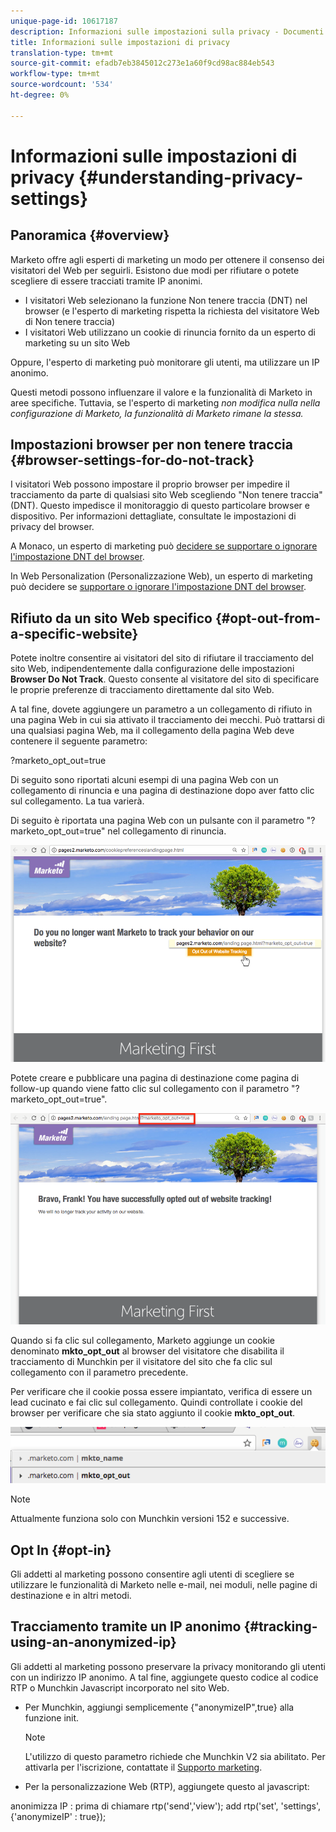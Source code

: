 ```yaml
---
unique-page-id: 10617187
description: Informazioni sulle impostazioni sulla privacy - Documenti Marketo - Documentazione del prodotto
title: Informazioni sulle impostazioni di privacy
translation-type: tm+mt
source-git-commit: efadb7eb3845012c273e1a60f9cd98ac884eb543
workflow-type: tm+mt
source-wordcount: '534'
ht-degree: 0%

---
```



# Informazioni sulle impostazioni di privacy {#understanding-privacy-settings}

## Panoramica {#overview}

Marketo offre agli esperti di marketing un modo per ottenere il consenso dei visitatori del Web per seguirli. Esistono due modi per rifiutare o potete scegliere di essere tracciati tramite IP anonimi.

* I visitatori Web selezionano la funzione Non tenere traccia (DNT) nel browser (e l&#39;esperto di marketing rispetta la richiesta del visitatore Web di Non tenere traccia)
* I visitatori Web utilizzano un cookie di rinuncia fornito da un esperto di marketing su un sito Web

Oppure, l&#39;esperto di marketing può monitorare gli utenti, ma utilizzare un IP anonimo.

Questi metodi possono influenzare il valore e la funzionalità di Marketo in aree specifiche. Tuttavia, se l&#39;esperto di marketing *non modifica nulla nella configurazione di Marketo, la funzionalità di Marketo rimane la stessa.*

## Impostazioni browser per non tenere traccia {#browser-settings-for-do-not-track}

I visitatori Web possono impostare il proprio browser per impedire il tracciamento da parte di qualsiasi sito Web scegliendo &quot;Non tenere traccia&quot; (DNT). Questo impedisce il monitoraggio di questo particolare browser e dispositivo. Per informazioni dettagliate, consultate le impostazioni di privacy del browser.

A Monaco, un esperto di marketing può [decidere se supportare o ignorare l&#39;impostazione DNT del browser](edit-do-not-track-browser-support-settings.md).

In Web Personalization (Personalizzazione Web), un esperto di marketing può decidere se [supportare o ignorare l&#39;impostazione DNT del browser](/help/marketo/product-docs/web-personalization/getting-started/setting-web-personalization-to-do-not-track.md).

## Rifiuto da un sito Web specifico {#opt-out-from-a-specific-website}

Potete inoltre consentire ai visitatori del sito di rifiutare il tracciamento del sito Web, indipendentemente dalla configurazione delle impostazioni **Browser Do Not Track**. Questo consente al visitatore del sito di specificare le proprie preferenze di tracciamento direttamente dal sito Web.

A tal fine, dovete aggiungere un parametro a un collegamento di rifiuto in una pagina Web in cui sia attivato il tracciamento dei mecchi. Può trattarsi di una qualsiasi pagina Web, ma il collegamento della pagina Web deve contenere il seguente parametro:

?marketo_opt_out=true

Di seguito sono riportati alcuni esempi di una pagina Web con un collegamento di rinuncia e una pagina di destinazione dopo aver fatto clic sul collegamento. La tua varierà.

Di seguito è riportata una pagina Web con un pulsante con il parametro &quot;?marketo_opt_out=true&quot; nel collegamento di rinuncia.

![](assets/opt-out-1.png)

Potete creare e pubblicare una pagina di destinazione come pagina di follow-up quando viene fatto clic sul collegamento con il parametro &quot;?marketo_opt_out=true&quot;.

![](assets/opt-out-2.png)

Quando si fa clic sul collegamento, Marketo aggiunge un cookie denominato **mkto_opt_out** al browser del visitatore che disabilita il tracciamento di Munchkin per il visitatore del sito che fa clic sul collegamento con il parametro precedente.

Per verificare che il cookie possa essere impiantato, verifica di essere un lead cucinato e fai clic sul collegamento. Quindi controllate i cookie del browser per verificare che sia stato aggiunto il cookie **mkto_opt_out**.

![](assets/opt-out-3.png)

>[!NOTE]
>
>Attualmente funziona solo con Munchkin versioni 152 e successive.

## Opt In {#opt-in}

Gli addetti al marketing possono consentire agli utenti di scegliere se utilizzare le funzionalità di Marketo nelle e-mail, nei moduli, nelle pagine di destinazione e in altri metodi.

## Tracciamento tramite un IP anonimo {#tracking-using-an-anonymized-ip}

Gli addetti al marketing possono preservare la privacy monitorando gli utenti con un indirizzo IP anonimo. A tal fine, aggiungete questo codice al codice RTP o Munchkin Javascript incorporato nel sito Web.

* Per Munchkin, aggiungi semplicemente {&quot;anonymizeIP&quot;,true} alla funzione init.

   >[!NOTE]
   >
   >L&#39;utilizzo di questo parametro richiede che Munchkin V2 sia abilitato. Per attivarla per l&#39;iscrizione, contattate il [Supporto marketing](http://nation.marketo.com/community/support_solutions).

* Per la personalizzazione Web (RTP), aggiungete questo al javascript:

anonimizza IP : prima di chiamare rtp(&#39;send&#39;,&#39;view&#39;); add rtp(&#39;set&#39;, &#39;settings&#39;, {&#39;anonymizeIP&#39; : true});

